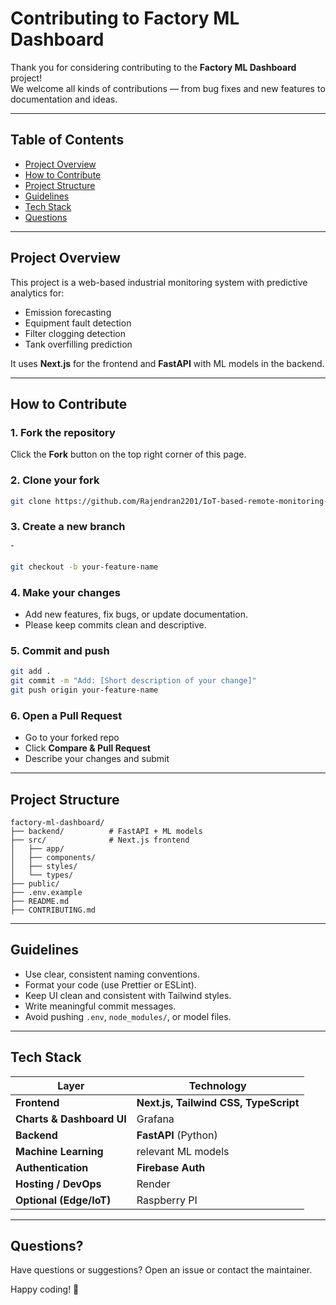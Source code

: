 # Contributing to Factory ML Dashboard

Thank you for considering contributing to the **Factory ML Dashboard** project!  
We welcome all kinds of contributions — from bug fixes and new features to documentation and ideas.

---

## Table of Contents

- [Project Overview](#-project-overview)
- [How to Contribute](#-how-to-contribute)
- [Project Structure](#-project-structure)
- [Guidelines](#-guidelines)
- [Tech Stack](#-tech-stack)
- [Questions](#-questions)

---

## Project Overview

This project is a web-based industrial monitoring system with predictive analytics for:
- Emission forecasting
- Equipment fault detection
- Filter clogging detection
- Tank overfilling prediction

It uses **Next.js** for the frontend and **FastAPI** with ML models in the backend.

---

## How to Contribute

### 1. Fork the repository

Click the **Fork** button on the top right corner of this page.

### 2. Clone your fork

```bash
git clone https://github.com/Rajendran2201/IoT-based-remote-monitoring-of-utility-parameters-using-alerts.git
```

### 3. Create a new branch
̌
```bash
git checkout -b your-feature-name
```

### 4. Make your changes

* Add new features, fix bugs, or update documentation.
* Please keep commits clean and descriptive.

### 5. Commit and push

```bash
git add .
git commit -m "Add: [Short description of your change]"
git push origin your-feature-name
```

### 6. Open a Pull Request

* Go to your forked repo
* Click **Compare & Pull Request**
* Describe your changes and submit

---

## Project Structure

```
factory-ml-dashboard/
├── backend/          # FastAPI + ML models
├── src/              # Next.js frontend
│   ├── app/
│   ├── components/
│   ├── styles/
│   └── types/
├── public/
├── .env.example
├── README.md
├── CONTRIBUTING.md
```

---

## Guidelines

* Use clear, consistent naming conventions.
* Format your code (use Prettier or ESLint).
* Keep UI clean and consistent with Tailwind styles.
* Write meaningful commit messages.
* Avoid pushing `.env`, `node_modules/`, or model files.

---

## Tech Stack

| Layer                     | Technology           |
| ------------------------- | -------------------- |
| **Frontend**              | **Next.js, Tailwind CSS, TypeScript**          |
| **Charts & Dashboard UI** | Grafana              |
| **Backend**               | **FastAPI** (Python) |
| **Machine Learning**      | relevant ML models   |
| **Authentication**        | **Firebase Auth**    |
| **Hosting / DevOps**      | Render               |
| **Optional (Edge/IoT)**   | Raspberry PI         |
---

## Questions?

Have questions or suggestions?
Open an issue or contact the maintainer.

Happy coding! 💙


